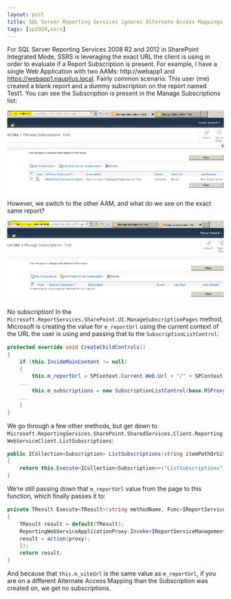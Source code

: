 ```yaml
---
layout: post
title: SQL Server Reporting Services ignores Alternate Access Mappings When Checking for Report Subscriptions
tags: [sp2010,ssrs]
---
```


For SQL Server Reporting Services 2008 R2 and 2012 in SharePoint Integrated Mode, SSRS is leveraging the exact URL the client is using in order to evaluate if a Report Subscription is present.  For example, I have a single Web Application with two AAMs: http://webapp1 and https://webapp1.nauplius.local.  Fairly common scenario.  This user (me) created a blank report and a dummy subscription on the report named Test1.  You can see the Subscription is present in the Manage Subscriptions list:

![Cap13](/assets/images/2012/10/Cap13.png)

However, we switch to the other AAM, and what do we see on the exact same report?

![Cap23](/assets/images/2012/10/Cap23.png)

No subscription!
In the `Microsoft.ReportServices.SharePoint.UI.ManageSubscriptionPages` method, Microsoft is creating the value for `m_reportUrl` using the current context of the URL the user is using and passing that to the `SubscriptionListControl`:

```csharp
protected override void CreateChildControls()
{
	if (this.InsideMainContent != null)
	{
		this.m_reportUrl = SPContext.Current.Web.Url + "/" + SPContext.Current.ListItem.Url;
	...
		this.m_subscriptions = new SubscriptionListControl(base.RSProxy, HtmlHelper.Current, this.m_reportUrl, this.m_deleteSubscriptions.Visible);
	...
	}
}
```

We go through a few other methods, but get down to `Microsoft.ReportingServices.SharePoint.SharedServices.Client.ReportingWebServiceClient.ListSubscriptions`:

```csharp
public ICollection<Subscription> ListSubscriptions(string itemPathOrSiteURL)
{
	return this.Execute<ICollection<Subscription>>("ListSubscriptions", proxy => proxy.ListSubscriptions(itemPathOrSiteURL));
}
```

We’re still passing down that `m_reportUrl` value from the page to this function, which finally passes it to:

```csharp
private TResult Execute<TResult>(string methodName, Func<IReportServiceManagement, TResult> action)
{
	TResult result = default(TResult);
	ReportingWebServiceApplicationProxy.Invoke<IReportServiceManagement>(this.m_serviceContext, methodName, this.m_siteUrl, this.m_xmlNamespace, delegate (IReportServiceManagement proxy) {
	result = action(proxy);
	});
	return result;
}
```

And because that `this.m_siteUrl` is the same value as `m_reportUrl`, if you are on a different Alternate Access Mapping than the Subscription was created on, we get no subscriptions.


